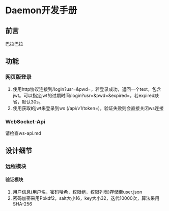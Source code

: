 # Daemon开发手册

## 前言

巴拉巴拉





## 功能

### 网页版登录

1. 使用http协议连接到/login?usr=<username>&pwd=<password>，若登录成功，返回一个text，包含jwt。可以指定jwt的过期时间/login?usr=<username>&pwd=<password>&expired=<seconds>，若expired缺省，默认30s。
2. 使用获取的jwt来登录到ws (/api/v1/token=<jwt>)，验证失败则会直接关闭ws连接

### WebSocket-Api

请检查ws-api.md



## 设计细节

### 远程模块

#### 验证模块

1. 用户信息(用户名，密码哈希，权限组，权限列表)存储至user.json
2. 密码加密采用Pbkdf2，salt大小16，key大小32，迭代10000次，算法采用SHA-256